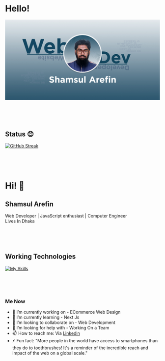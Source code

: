 # Hello! 

[![Shamsul Arefin](/assets/Cover%20Design.jpg "Shamsul Arefin's Github Cover Photo")](https://www.linkedin.com/in/shamsularefinn/)

<br>
<br>
<br>

## Status 😊
[![GitHub Streak](https://github-readme-streak-stats.herokuapp.com?user=arefin22&theme=transparent&hide_border=true)](https://github.com/arefin22)

<br>
<br>
<br>

# Hi! 👋
## Shamsul Arefin
Web Developer | JavaScript enthusiast | Computer Engineer 
<br>
Lives In Dhaka

<br>
<br>
<br>

## Working Technologies
[![My Skills](https://skillicons.dev/icons?i=js,html,css,react,express,mongodb,nextjs)](https://skillicons.dev)


<!-- ![Shamsul Arefin's GitHub stats](https://github-readme-stats.vercel.app/api?username=arefin22&show_icons=true&theme=transparent&hide_border=true ) -->

<br>
<br>
<br>

### Me Now

- 🔭 I’m currently working on - ECommerce Web Design
- 🌱 I’m currently learning - Next Js
- 👯 I’m looking to collaborate on - Web Development
- 🤔 I’m looking for help with - Working On a Team
- 📫 How to reach me: Via [Linkedin](https://www.linkedin.com/in/shamsularefinn/)
- ⚡ Fun fact: "More people in the world have access to smartphones than they do to toothbrushes! It's a reminder of the incredible reach and impact of the web on a global scale."

